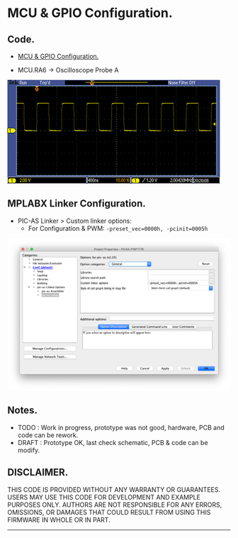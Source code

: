 # MCU & GPIO Configuration.

## Code.

- [MCU & GPIO Configuration.](https://github.com/tronixio/robot-tbot/blob/main/Code/configuration/configuration.s)

- MCU.RA6 -> Oscilloscope Probe A

![MCU.RA6](https://github.com/tronixio/robot-tbot/blob/main/Code/extras/TEK00000.png)

## MPLABX Linker Configuration.

- PIC-AS Linker > Custom linker options:
  - For Configuration & PWM: `-preset_vec=0000h, -pcinit=0005h`

![MPLABX Configuration](https://github.com/tronixio/robot-tbot/blob/main/Code/extras/configuration-0.png)

## Notes.

- TODO : Work in progress, prototype was not good, hardware, PCB and code can be rework.
- DRAFT : Prototype OK, last check schematic, PCB & code can be modify.

## DISCLAIMER.

THIS CODE IS PROVIDED WITHOUT ANY WARRANTY OR GUARANTEES.
USERS MAY USE THIS CODE FOR DEVELOPMENT AND EXAMPLE PURPOSES ONLY.
AUTHORS ARE NOT RESPONSIBLE FOR ANY ERRORS, OMISSIONS, OR DAMAGES THAT COULD
RESULT FROM USING THIS FIRMWARE IN WHOLE OR IN PART.

---

